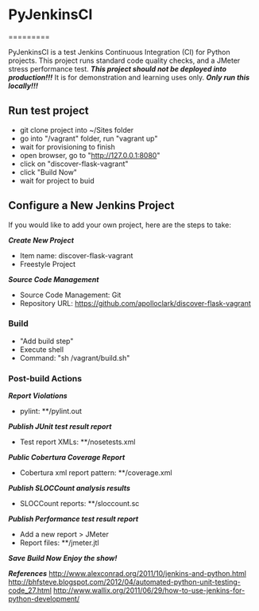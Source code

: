 # PyJenkinsCI
=========

PyJenkinsCI is a test Jenkins Continuous Integration (CI) for Python projects.
This project runs standard code quality checks, and a JMeter stress performance
test. ***This project should not be deployed into production!!!*** It is for
demonstration and learning uses only. ***Only run this locally!!!***

## Run test project
- git clone project into ~/Sites folder
- go into "/vagrant" folder, run "vagrant up"
- wait for provisioning to finish
- open browser, go to "http://127.0.0.1:8080"
- click on "discover-flask-vagrant"
- click "Build Now"
- wait for project to buid

## Configure a New Jenkins Project

If you would like to add your own project, here are the steps to take:

***Create New Project***
- Item name: discover-flask-vagrant
- Freestyle Project

***Source Code Management***
- Source Code Management: Git
- Repository URL: https://github.com/apolloclark/discover-flask-vagrant

### Build
- "Add build step"
- Execute shell
- Command: "sh /vagrant/build.sh"

### Post-build Actions
***Report Violations***
- pylint: **/pylint.out

***Publish JUnit test result report***
- Test report XMLs: **/nosetests.xml

***Public Cobertura Coverage Report***
- Cobertura xml report pattern: **/coverage.xml

***Publish SLOCCount analysis results***
- SLOCCount reports: **/sloccount.sc

***Publish Performance test result report***
- Add a new report > JMeter
- Report files: **/jmeter.jtl

***Save***
***Build Now***
***Enjoy the show!***

***References***
http://www.alexconrad.org/2011/10/jenkins-and-python.html
http://bhfsteve.blogspot.com/2012/04/automated-python-unit-testing-code_27.html
http://www.wallix.org/2011/06/29/how-to-use-jenkins-for-python-development/